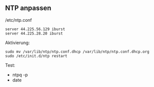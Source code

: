 ## NTP anpassen ##

/etc/ntp.conf
```
server 44.225.56.129 iburst
server 44.225.28.20 iburst
```
Aktivierung:
```
sudo mv /var/lib/ntp/ntp.conf.dhcp /var/lib/ntp/ntp.conf.dhcp.org
sudo /etc/init.d/ntp restart
```
Test:
- ntpq -p
- date
